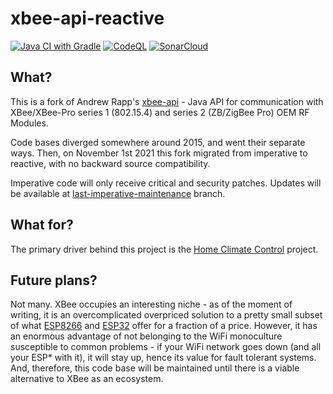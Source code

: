 xbee-api-reactive
==
[![Java CI with Gradle](https://github.com/home-climate-control/xbee-api-reactive/actions/workflows/gradle.yml/badge.svg)](https://github.com/home-climate-control/xbee-api-reactive/actions/workflows/gradle.yml)
[![CodeQL](https://github.com/home-climate-control/xbee-api-reactive/actions/workflows/codeql-analysis.yml/badge.svg)](https://github.com/home-climate-control/xbee-api-reactive/actions/workflows/codeql-analysis.yml)
[![SonarCloud](https://github.com/home-climate-control/xbee-api-reactive/actions/workflows/sonarcloud.yml/badge.svg)](https://github.com/home-climate-control/xbee-api-reactive/actions/workflows/sonarcloud.yml)

## What?

This is a fork of Andrew Rapp's [xbee-api](https://github.com/andrewrapp/xbee-api) - Java API for communication with
XBee/XBee-Pro series 1 (802.15.4) and series 2 (ZB/ZigBee Pro) OEM RF Modules.

Code bases diverged somewhere around 2015, and went their separate ways. Then, on November 1st 2021 this fork migrated
from imperative to reactive, with no backward source compatibility.

Imperative code will only receive critical and security patches. Updates will be available
at [last-imperative-maintenance](https://github.com/home-climate-control/xbee-api-reactive/tree/last-imperative-maintenance)
branch.

## What for?

The primary driver behind this project is the [Home Climate Control](https://github.com/home-climate-control/dz)
project.

## Future plans?

Not many. XBee occupies an interesting niche - as of the moment of writing, it is an overcomplicated overpriced solution
to a pretty small subset of what [ESP8266](https://en.wikipedia.org/wiki/ESP8266)
and [ESP32](https://en.wikipedia.org/wiki/ESP32) offer for a fraction of a price. However, it has an enormous advantage
of not belonging to the WiFi monoculture susceptible to common problems - if your WiFi network goes down (and all your
ESP* with it), it will stay up, hence its value for fault tolerant systems. And, therefore, this code base will be
maintained until there is a viable alternative to XBee as an ecosystem.
